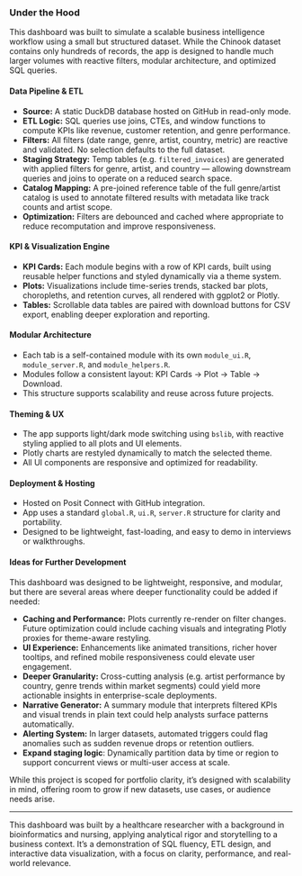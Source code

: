 ### Under the Hood

This dashboard was built to simulate a scalable business intelligence workflow using a small but structured dataset. While the Chinook dataset contains only hundreds of records, the app is designed to handle much larger volumes with reactive filters, modular architecture, and optimized SQL queries.

#### Data Pipeline & ETL

- **Source:** A static DuckDB database hosted on GitHub in read-only mode.
- **ETL Logic:** SQL queries use joins, CTEs, and window functions to compute KPIs like revenue, customer retention, and genre performance.
- **Filters:** All filters (date range, genre, artist, country, metric) are reactive and validated. No selection defaults to the full dataset.
- **Staging Strategy:** Temp tables (e.g. `filtered_invoices`) are generated with applied filters for genre, artist, and country — allowing downstream queries and joins to operate on a reduced search space.
- **Catalog Mapping:** A pre-joined reference table of the full genre/artist catalog is used to annotate filtered results with metadata like track counts and artist scope.
- **Optimization:** Filters are debounced and cached where appropriate to reduce recomputation and improve responsiveness.

#### KPI & Visualization Engine

- **KPI Cards:** Each module begins with a row of KPI cards, built using reusable helper functions and styled dynamically via a theme system.
- **Plots:** Visualizations include time-series trends, stacked bar plots, choropleths, and retention curves, all rendered with ggplot2 or Plotly.
- **Tables:** Scrollable data tables are paired with download buttons for CSV export, enabling deeper exploration and reporting.

#### Modular Architecture

- Each tab is a self-contained module with its own `module_ui.R`, `module_server.R`, and `module_helpers.R`.
- Modules follow a consistent layout: KPI Cards → Plot → Table → Download.
- This structure supports scalability and reuse across future projects.

#### Theming & UX

- The app supports light/dark mode switching using `bslib`, with reactive styling applied to all plots and UI elements.
- Plotly charts are restyled dynamically to match the selected theme.
- All UI components are responsive and optimized for readability.

#### Deployment & Hosting

- Hosted on Posit Connect with GitHub integration.
- App uses a standard `global.R`, `ui.R`, `server.R` structure for clarity and portability.
- Designed to be lightweight, fast-loading, and easy to demo in interviews or walkthroughs.

#### Ideas for Further Development

This dashboard was designed to be lightweight, responsive, and modular, but there are several areas where deeper functionality could be added if needed:

- **Caching and Performance:** Plots currently re-render on filter changes. Future optimization could include caching visuals and integrating Plotly proxies for theme-aware restyling.
- **UI Experience:** Enhancements like animated transitions, richer hover tooltips, and refined mobile responsiveness could elevate user engagement.
- **Deeper Granularity:** Cross-cutting analysis (e.g. artist performance by country, genre trends within market segments) could yield more actionable insights in enterprise-scale deployments.
- **Narrative Generator:** A summary module that interprets filtered KPIs and visual trends in plain text could help analysts surface patterns automatically.
- **Alerting System:** In larger datasets, automated triggers could flag anomalies such as sudden revenue drops or retention outliers.
- **Expand staging logic**: Dynamically partition data by time or region to support concurrent views or multi-user access at scale.

While this project is scoped for portfolio clarity, it’s designed with scalability in mind, offering room to grow if new datasets, use cases, or audience needs arise.

---

This dashboard was built by a healthcare researcher with a background in bioinformatics and nursing, applying analytical rigor and storytelling to a business context. It’s a demonstration of SQL fluency, ETL design, and interactive data visualization, with a focus on clarity, performance, and real-world relevance.
